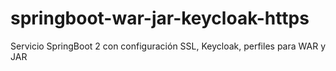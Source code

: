 # springboot-war-jar-keycloak-https
Servicio SpringBoot 2 con configuración SSL, Keycloak, perfiles para WAR y JAR 
